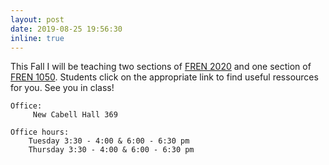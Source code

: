 ```yaml
---
layout: post
date: 2019-08-25 19:56:30
inline: true
---
```


This Fall I will be teaching two sections of [FREN 2020](https://ss4ws.github.io/blog/2019/19F-FREN-2020/) and one section of [FREN 1050](https://ss4ws.github.io/blog/2019/19F-FREN-1050/). Students click on the appropriate link to find useful ressources for you. See you in class!  

    Office:
         New Cabell Hall 369    

    Office hours:   
        Tuesday 3:30 - 4:00 & 6:00 - 6:30 pm  
        Thursday 3:30 - 4:00 & 6:00 - 6:30 pm     
